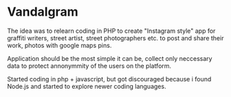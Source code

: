 # Vandalgram

The idea was to relearn coding in PHP to create "Instagram style" app for graffiti writers, street artist,
street photographers etc. to post and share their work, photos with google maps pins.

Application should be the most simple it can be, collect only neccessary data to protect annonymmity of the 
users on the platform.

Started coding in php + javascript, but got discouraged because i found Node.js and started to explore newer
coding languages.
